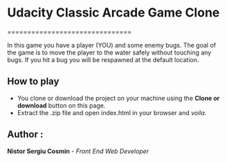 # Udacity Classic Arcade Game Clone
===============================

In this game you have a player (YOU) and some enemy bugs. The goal of the game is to move the player to the water safely without touching any bugs. If you hit a bug you will be respawned at the default location.

## How to play

- You clone or download the project on your machine using the **Clone or download** button on this page.
- Extract the .zip file and open index.html in your browser and _voila_.

## Author :
**Nistor Sergiu Cosmin** - _Front End Web Developer_
